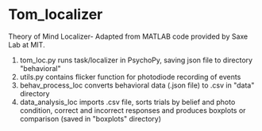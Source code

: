 # Tom_localizer

Theory of Mind Localizer- Adapted from MATLAB code provided by Saxe Lab at MIT.

1. tom_loc.py runs task/localizer in PsychoPy, saving json file to directory "behavioral"
2. utils.py contains flicker function for photodiode recording of events
3. behav_process_loc converts behavioral data (.json file) to .csv in "data" directory
4. data_analysis_loc imports .csv file, sorts trials by belief and photo condition, correct and incorrect responses and produces boxplots or comparison (saved in "boxplots" directory)
